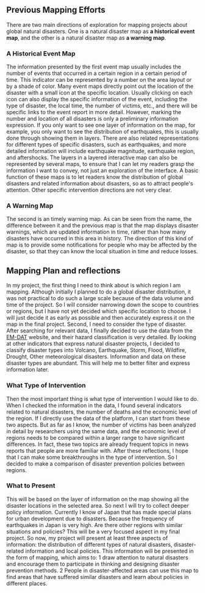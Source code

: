 ## Previous Mapping Efforts

There are two main directions of exploration for mapping projects about global natural disasters. One is a natural disaster map as **a historical event map**, and the other is a natural disaster map as **a warning map**. 

### A Historical Event Map
The information presented by the first event map usually includes the number of events that occurred in a certain region in a certain period of time. This indicator can be represented by a number on the area layout or by a shade of color. Many event maps directly point out the location of the disaster with a small icon at the specific location. Usually clicking on each icon can also display the specific information of the event, including the type of disaster, the local time, the number of victims, etc., and there will be specific links to the event report in more detail. However, marking the number and location of all disasters is only a preliminary information expression. If you only want to see one layer of information on the map, for example, you only want to see the distribution of earthquakes, this is usually done through showing them in layers. There are also related representations for different types of specific disasters, such as earthquakes, and more detailed information will include earthquake magnitude, earthquake region, and aftershocks. The layers in a layered interactive map can also be represented by several maps, to ensure that I can let my readers grasp the information I want to convey, not just an exploration of the interface. A basic function of these maps is to let readers know the distribution of global disasters and related information about disasters, so as to attract people's attention. Other specific intervention directions are not very clear. 

### A Warning Map
The second is an timely warning map. As can be seen from the name, the difference between it and the previous map is that the map displays disaster warnings, which are updated information in time, rather than how many disasters have occurred in this area in history. The direction of this kind of map is to provide some notifications for people who may be affected by the disaster, so that they can know the local situation in time and reduce losses.


## Mapping Plan and reflections

In my project, the first thing I need to think about is which region I am mapping. Although initially I planned to do a global disaster distribution, it was not practical to do such a large scale because of the data volume and time of the project. So I will consider narrowing down the scope to countries or regions, but I have not yet decided which specific location to choose. I will just decide it as early as possible and then accurately express it on the map in the final project. Second, I need to consider the type of disaster. After searching for relevant data, I finally decided to use the data from the [EM-DAT](https://public.emdat.be/data) website, and their hazard classification is very detailed. By looking at other indicators that express natural disaster projects, I decided to classify disaster types into Volcano, Earthquake, Storm, Flood, Wildfire, Drought, Other meteorological disasters. Information and data on these disaster types are abundant. This will help me to better filter and express information later.

### What Type of Intervention
Then the most important thing is what type of intervention I would like to do. When I checked the information in the data, I found several indicators related to natural disasters, the number of deaths and the economic level of the region. If I directly use the data of the platform, I can start from these two aspects. But as far as I know, the number of victims has been analyzed in detail by researchers using the same data, and the economic level of regions needs to be compared within a larger range to have significant differences. In fact, these two topics are already frequent topics in news reports that people are more familiar with. After these reflections, I hope that I can make some breakthroughs in the type of intervention. So I decided to make a comparison of disaster prevention policies between regions. 

### What to Present
This will be based on the layer of information on the map showing all the disaster locations in the selected area. So next I will try to collect deeper policy information. Currently I know of Japan that has made special plans for urban development due to disasters. Because the frequency of earthquakes in Japan is very high. Are there other regions with similar situations and policies? This will be a very focused aspect in my final project. So now, my project will present at least three aspects of information: the distribution of different types of natural disasters, disaster-related information and local policies. This information will be presented in the form of mapping, which aims to: 1 draw attention to natural disasters and encourage them to participate in thinking and designing disaster prevention methods. 2 People in disaster-affected areas can use this map to find areas that have suffered similar disasters and learn about policies in different places.
